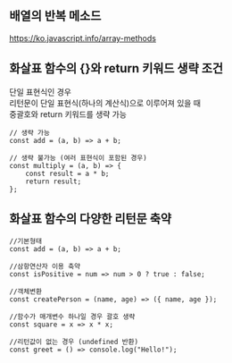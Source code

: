 ## 배열의 반복 메소드

https://ko.javascript.info/array-methods

## 화살표 함수의 {}와 return 키워드 생략 조건

단일 표현식인 경우<br/>
리턴문이 단일 표현식(하나의 계산식)으로 이루어져 있을 때<br/>
중괄호와 return 키워드를 생략 가능

```
// 생략 가능
const add = (a, b) => a + b;

// 생략 불가능 (여러 표현식이 포함된 경우)
const multiply = (a, b) => {
    const result = a * b;
    return result;
};
```

## 화살표 함수의 다양한 리턴문 축약

```
//기본형태
const add = (a, b) => a + b;

//삼항연산자 이용 축약
const isPositive = num => num > 0 ? true : false;

//객체변환
const createPerson = (name, age) => ({ name, age });

//함수가 매개변수 하나일 경우 괄호 생략
const square = x => x * x;

//리턴값이 없는 경우 (undefined 반환)
const greet = () => console.log("Hello!");

```
